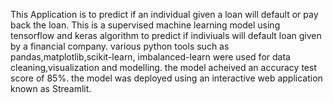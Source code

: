 This Application is to predict if an individual given a loan will default or pay back the loan.
This is a supervised machine learning model using tensorflow and keras algorithm to predict if indiviuals will default loan given by a financial company.
various python tools such as pandas,matplotlib,scikit-learn, imbalanced-learn were used for data cleaning,visualization and modelling. 
the model acheived an accuracy test score of 85%.
the model was deployed using an interactive web application known as Streamlit.
